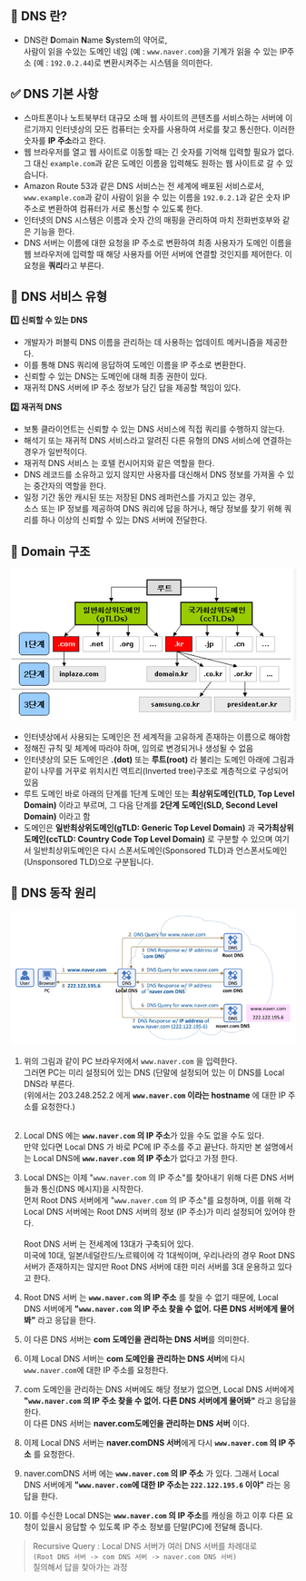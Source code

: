 ## 🧐 DNS 란?
- DNS란 **D**omain **N**ame **S**ystem의 약어로,<br>
사람이 읽을 수있는 도메인 네임 (예 : `www.naver.com`)을 기계가 읽을 수 있는 IP주소 (예 : `192.0.2.44`)로 변환시켜주는 시스템을 의미한다.<br>
## ✅ DNS 기본 사항
- 스마트폰이나 노트북부터 대규모 소매 웹 사이트의 콘텐츠를 서비스하는 서버에 이르기까지 인터넷상의 모든 컴퓨터는 숫자를 사용하여 서로를 찾고 통신한다. 이러한 숫자를 **IP 주소**라고 한다.
- 웹 브라우저를 열고 웹 사이트로 이동할 때는 긴 숫자를 기억해 입력할 필요가 없다.<br> 그 대신 `example.com`과 같은 도메인 이름을 입력해도 원하는 웹 사이트로 갈 수 있습니다.
- Amazon Route 53과 같은 DNS 서비스는 전 세계에 배포된 서비스로서, `www.example.com`과 같이 사람이 읽을 수 있는 이름을 `192.0.2.1`과 같은 숫자 IP 주소로 변환하여 컴퓨터가 서로 통신할 수 있도록 한다.
-  인터넷의 DNS 시스템은 이름과 숫자 간의 매핑을 관리하여 마치 전화번호부와 같은 기능을 한다.
-  DNS 서버는 이름에 대한 요청을 IP 주소로 변환하여 최종 사용자가 도메인 이름을 웹 브라우저에 입력할 때 해당 사용자를 어떤 서버에 연결할 것인지를 제어한다. 이 요청을 **쿼리**라고 부른다.<br>
## 🎰 DNS 서비스 유형
**1️⃣ 신뢰할 수 있는 DNS**
* 개발자가 퍼블릭 DNS 이름을 관리하는 데 사용하는 업데이트 메커니즘을 제공한다.
* 이를 통해 DNS 쿼리에 응답하여 도메인 이름을 IP 주소로 변환한다.
* 신뢰할 수 있는 DNS는 도메인에 대해 최종 권한이 있다.
* 재귀적 DNS 서버에 IP 주소 정보가 담긴 답을 제공할 책임이 있다.

**2️⃣ 재귀적 DNS**
* 보통 클라이언트는 신뢰할 수 있는 DNS 서비스에 직접 쿼리를 수행하지 않는다.
* 해석기 또는 재귀적 DNS 서비스라고 알려진 다른 유형의 DNS 서비스에 연결하는 경우가 일반적이다.
* 재귀적 DNS 서비스 는 호텔 컨시어지와 같은 역할을 한다.
* DNS 레코드를 소유하고 있지 않지만 사용자를 대신해서 DNS 정보를 가져올 수 있는 중간자의 역할을 한다.
* 일정 기간 동안 캐시된 또는 저장된 DNS 레퍼런스를 가지고 있는 경우,<br>
소스 또는 IP 정보를 제공하여 DNS 쿼리에 답을 하거나, 해당 정보를 찾기 위해 쿼리를 하나 이상의 신뢰할 수 있는 DNS 서버에 전달한다.<br>


## 🎋 Domain 구조
<div align="center">
    <img src="./img/Domain_structure.png">
</div>

- 인터넷상에서 사용되는 도메인은 전 세계적을 고유하게 존재하는 이름으로 해야함
- 정해진 규칙 및 체계에 따라야 하며, 임의로 변경되거나 생성될 수 없음
- 인터넷상의 모든 도메인은 **.(dot)** 또는 **루트(root)** 라 불리는 도메인 아래에 그림과 같이 나무를 거꾸로 위치시킨 역트리(Inverted tree)구조로 계층적으로 구성되어 있음
- 루트 도메인 바로 아래의 단계를 1단계 도메인 또는 **최상위도메인(TLD, Top Level Domain)** 이라고 부르며, 그 다음 단계를 **2단계 도메인(SLD, Second Level Domain)** 이라고 함
- 도메인은 **일반최상위도메인(gTLD: Generic Top Level Domain)** 과 **국가최상위도메인(ccTLD: Country Code Top Level Domain)** 로 구분할 수 있으며 여기서 일반최상위도메인은 다시 스폰서도메인(Sponsored TLD)과 언스폰서도메인(Unsponsored TLD)으로 구분됩니다.<br>

## 🧨 DNS 동작 원리
<div align="center">
    <img src="./img/DNS.png">
</div>

1. 위의 그림과 같이 PC 브라우저에서 `www.naver.com` 을 입력한다.<br>
    그러면 PC는 미리 설정되어 있는 DNS (단말에 설정되어 있는 이 DNS를 Local DNS라 부른다.<br>
    (위에서는 203.248.252.2 에게 **`www.naver.com` 이라는 hostname** 에 대한 IP 주소를 요청한다.)<br><br>

2. Local DNS 에는 **`www.naver.com` 의 IP 주소**가 있을 수도 없을 수도 있다.<br>
    만약 있다면 Local DNS 가 바로 PC에 IP 주소를 주고 끝난다. 하지만 본 설명에서는 Local DNS에 **`www.naver.com` 의 IP 주소**가 없다고 가정 한다.

3. Local DNS는 이제 "`www.naver.com` 의 IP 주소"를 찾아내기 위해 다른 DNS 서버들과 통신(DNS 메시지)을 시작한다.<br>
    먼저 Root DNS 서버에게 "`www.naver.com` 의 IP 주소"를 요청하며, 이를 위해 각 Local DNS 서버에는 Root DNS 서버의 정보 (IP 주소)가 미리 설정되어 있어야 한다.<br><br>
    Root DNS 서버 는 전세계에 13대가 구축되어 있다.<br>
    미국에 10대, 일본/네덜란드/노르웨이에 각 1대씩이며, 우리나라의 경우 Root DNS 서버가 존재하지는 않지만 Root DNS 서버에 대한 미러 서버를 3대 운용하고 있다고 한다.<br>

4. Root DNS 서버 는 **`www.naver.com` 의 IP 주소** 를 찾을 수 없기 때문에, Local DNS 서버에게 **"`www.naver.com` 의 IP 주소 찾을 수 없어. 다른 DNS 서버에게 물어봐"** 라고 응답을 한다.<br>

5. 이 다른 DNS 서버는 **com 도메인을 관리하는 DNS 서버**를 의미한다.<br>

6. 이제 Local DNS 서버는 **com 도메인을 관리하는 DNS 서버**에 다시 `www.naver.com`에 대한 IP 주소를 요청한다.<br>

7. com 도메인을 관리하는 DNS 서버에도 해당 정보가 없으면, Local DNS 서버에게 **"`www.naver.com` 의 IP 주소 찾을 수 없어. 다른 DNS 서버에게 물어봐"** 라고 응답을 한다.<br>
이 다른 DNS 서버는 **naver.com도메인을 관리하는 DNS 서버** 이다.<br>

8. 이제 Local DNS 서버는 **naver.comDNS 서버**에게 다시 **`www.naver.com` 의 IP 주소** 를 요청한다.<br>

9. naver.comDNS 서버 에는 **`www.naver.com` 의 IP 주소** 가 있다. 그래서 Local DNS 서버에게 **"`www.naver.com`에 대한 IP 주소는 `222.122.195.6` 이야"** 라는 응답을 한다.<br>

10. 이를 수신한 Local DNS는 **`www.naver.com` 의 IP 주소**를 캐싱을 하고 이후 다른 요청이 있을시 응답할 수 있도록 IP 주소 정보를 단말(PC)에 전달해 줍니다.<br>

 

> Recursive Query : Local DNS 서버가 여러 DNS 서버를 차례대로<br> ```(Root DNS 서버 -> com DNS 서버 -> naver.com DNS 서버)```<br> 질의해서 답을 찾아가는 과정
